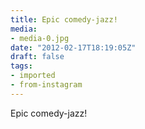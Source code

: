 ```yaml
---
title: Epic comedy-jazz!
media:
- media-0.jpg
date: "2012-02-17T18:19:05Z"
draft: false
tags:
- imported
- from-instagram
---
```

Epic comedy-jazz\!
